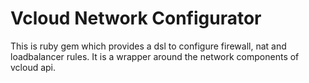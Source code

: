 # Vcloud Network Configurator

This is ruby gem which provides a dsl to configure firewall, nat and
loadbalancer rules. It is a wrapper around the network components of
vcloud api.
